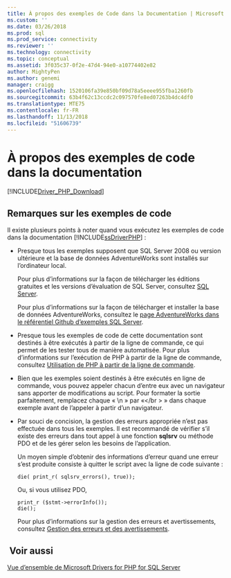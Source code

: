 ```yaml
---
title: À propos des exemples de Code dans la Documentation | Microsoft Docs
ms.custom: ''
ms.date: 03/26/2018
ms.prod: sql
ms.prod_service: connectivity
ms.reviewer: ''
ms.technology: connectivity
ms.topic: conceptual
ms.assetid: 3f035c37-0f2e-47d4-94e0-a10774402e82
author: MightyPen
ms.author: genemi
manager: craigg
ms.openlocfilehash: 1520106fa39e850bf09d78a5eeee955fba1260fb
ms.sourcegitcommit: 63b4f62c13ccdc2c097570fe8ed07263b4dc4df0
ms.translationtype: MTE75
ms.contentlocale: fr-FR
ms.lasthandoff: 11/13/2018
ms.locfileid: "51606739"
---
```

# <a name="about-code-examples-in-the-documentation"></a>À propos des exemples de code dans la documentation
[!INCLUDE[Driver_PHP_Download](../../includes/driver_php_download.md)]

## <a name="remarks-about-the-code-examples"></a>Remarques sur les exemples de code
Il existe plusieurs points à noter quand vous exécutez les exemples de code dans la documentation [!INCLUDE[ssDriverPHP](../../includes/ssdriverphp_md.md)] :  
  
-   Presque tous les exemples supposent que SQL Server 2008 ou version ultérieure et la base de données AdventureWorks sont installés sur l’ordinateur local.  
  
    Pour plus d’informations sur la façon de télécharger les éditions gratuites et les versions d’évaluation de SQL Server, consultez [SQL Server](https://go.microsoft.com/fwlink/?LinkID=120193).  
  
    Pour plus d’informations sur la façon de télécharger et installer la base de données AdventureWorks, consultez le [page AdventureWorks dans le référentiel Github d’exemples SQL Server](https://github.com/Microsoft/sql-server-samples/tree/master/samples/databases/adventure-works).
  
-   Presque tous les exemples de code de cette documentation sont destinés à être exécutés à partir de la ligne de commande, ce qui permet de les tester tous de manière automatisée. Pour plus d’informations sur l’exécution de PHP à partir de la ligne de commande, consultez [Utilisation de PHP à partir de la ligne de commande](https://php.net/manual/en/features.commandline.php).  
  
-   Bien que les exemples soient destinés à être exécutés en ligne de commande, vous pouvez appeler chacun d’entre eux avec un navigateur sans apporter de modifications au script. Pour formater la sortie parfaitement, remplacez chaque « \n » par «\<\/br > » dans chaque exemple avant de l’appeler à partir d’un navigateur.  
  
-   Par souci de concision, la gestion des erreurs appropriée n’est pas effectuée dans tous les exemples. Il est recommandé de vérifier s’il existe des erreurs dans tout appel à une fonction **sqlsrv** ou méthode PDO et de les gérer selon les besoins de l’application.  
  
    Un moyen simple d’obtenir des informations d’erreur quand une erreur s’est produite consiste à quitter le script avec la ligne de code suivante :  
  
    ```  
    die( print_r( sqlsrv_errors(), true));  
    ```  
  
    Ou, si vous utilisez PDO,  
  
    ```  
    print_r ($stmt->errorInfo());  
    die();  
    ```  
  
    Pour plus d’informations sur la gestion des erreurs et avertissements, consultez [Gestion des erreurs et des avertissements](../../connect/php/handling-errors-and-warnings.md).  
  
## <a name="see-also"></a> Voir aussi  
[Vue d’ensemble de Microsoft Drivers for PHP for SQL Server](../../connect/php/overview-of-the-php-sql-driver.md)
  
